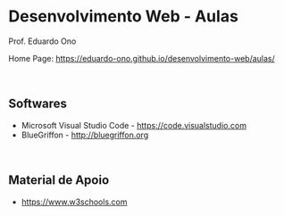 # Desenvolvimento Web - Aulas

Prof. Eduardo Ono

Home Page: https://eduardo-ono.github.io/desenvolvimento-web/aulas/

<br>

## Softwares
- Microsoft Visual Studio Code - https://code.visualstudio.com
- BlueGriffon - http://bluegriffon.org

<br>

## Material de Apoio
- https://www.w3schools.com

